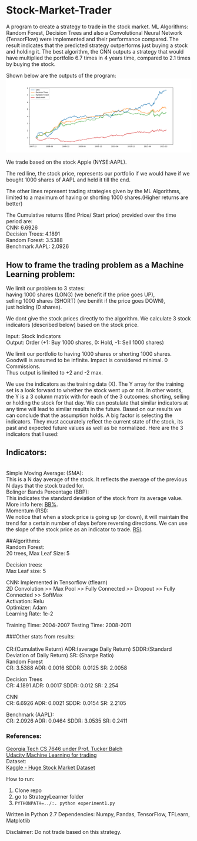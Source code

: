 # Stock-Market-Trader
A program to create a strategy to trade in the stock market. ML Algorithms: Random Forest, Decision Trees and also a Convolutional Neural Network (TensorFlow) were implemented and their performance compared.
The result indicates that the predicted strategy outperforms just buying a stock and holding it. The best algorithm, the CNN outputs a strategy that would have multiplied the portfolio 6.7 times in 4 years time, compared to 2.1 times by buying the stock.

Shown below are the outputs of the program:
![alt text](https://github.com/AdityaChavan/Stock-Market-Trader/blob/master/Experiment-1.png)

We trade based on the stock Apple (NYSE:AAPL).

The red line, the stock price, represents our portfolio if we would have if we bought 1000 shares of AAPL and held it till the end.

The other lines represent trading strategies given by the ML Algorithms, limited to a maximum of having or shorting 1000 shares.(Higher returns are better)

The Cumulative returns (End Price/ Start price) provided over the time period are: <br>
CNN: 6.6926 <br>
Decision Trees: 4.1891 <br>
Random Forest: 3.5388 <br>
Benchmark AAPL: 2.0926 <br>

## How to frame the trading problem as a Machine Learning problem: <br>

We limit our problem to 3 states:<br> 
having 1000 shares (LONG) (we benefit if the price goes UP), <br>
selling 1000 shares (SHORT) (we benifit if the price goes DOWN), <br>
just holding (0 shares).<br>


We dont give the stock prices directly to the algorithm. We calculate 3 stock indicators (described below) based on the stock price.

Input: Stock Indicators<br>
Output: Order (+1: Buy 1000 shares, 0: Hold, -1: Sell 1000 shares)

We limit our portfolio to having 1000 shares or shorting 1000 shares. Goodwill is assumed to be infinite. Impact is considered minimal. 0 Commissions.  
Thus output is limited to +2 and -2 max.
 
We use the indicators as the training data (X). The Y array for the training set is a look forward to whether the stock went up or not. In other words, the Y is a 3 column matrix with for each of the 3 outcomes: shorting, selling or holding the stock for that day. 
We can postulate that similar indicators at any time will lead to similar results in the future. Based on our results we can conclude that the assumption holds.
A big factor is selecting the indicators. They must accurately reflect the current state of the stock, its past and expected future values as well as be normalized. Here are the 3 indicators that I used:

## Indicators:
<br>Simple Moving Average: (SMA):<br>
This is a N day average of the stock. It reflects the average of the previous N days that the stock traded for. 
<br>Bolinger Bands Percentage (BBP):<br>
This indicates the standard deviation of the stock from its average value. More info here: <a href="https://www.tradingview.com/wiki/Bollinger_Bands_%25B_(%25B)" target="_blank">BB%</a>.
<br>Momentum (RSI):<br>
We notice that when a stock price is going up (or down), it will maintain the trend for a certain number of days before reversing directions. We can use the slope of the stock price as an indicator to trade. <a href="https://www.tradingview.com/wiki/Relative_Strength_Index_(RSI)" target="_blank">RSI</a>.

##Algorithms:<br>
Random Forest:<br>
20 trees, Max Leaf Size: 5<br>

Decision trees: <br>
Max Leaf size: 5<br>

CNN: Implemented in Tensorflow (tflearn)<br>
2D Convolution >> Max Pool >> Fully Connected >> Dropout >> Fully Connected >> SoftMax<br>
Activation: Relu <br>
Optimizer: Adam<br>
Learning Rate: 1e-2<br>

Training Time: 2004-2007
Testing Time: 2008-2011

###Other stats from results:<br>
<br>
CR:(Cumulative Return) ADR:(average Daily Return) SDDR:(Standard Deviation of Daily Return) SR: (Sharpe Ratio)
<br>
Random Forest<br>
CR:  3.5388   ADR:  0.0016   SDDR:  0.0125   SR:  2.0058<br>

Decision Trees<br>
CR:  4.1891   ADR:  0.0017   SDDR:  0.012   SR:  2.254<br>

CNN<br>
CR:  6.6926   ADR:  0.0021   SDDR:  0.0154   SR:  2.2105<br>

Benchmark (AAPL):<br>
CR:  2.0926   ADR:  0.0464   SDDR:  3.0535   SR:  0.2411<br>

### References: <br>
<a href="https://www.tradingview.com/wiki/Bollinger_Bands_%25B_(%25B)" target="_blank">Georgia Tech CS 7646 under Prof. Tucker Balch</a><br>
<a href="https://www.tradingview.com/wiki/Bollinger_Bands_%25B_(%25B)" target="_blank">Udacity Machine Learning for trading</a><br>
Dataset:<br>
<a href="https://www.kaggle.com/borismarjanovic/price-volume-data-for-all-us-stocks-etfs" target="_blank">Kaggle - Huge Stock Market Dataset</a><br>

How to run:
1. Clone repo
2. go to StrategyLearner folder
3. `PYTHONPATH=../:. python experiment1.py`

Written in Python 2.7
Dependencies: Numpy, Pandas, TensorFlow, TFLearn, Matplotlib

Disclaimer: Do not trade based on this strategy. 